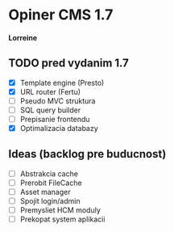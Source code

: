 # Opiner CMS 1.7
#### Lorreine

## TODO pred vydanim 1.7
- [x] Template engine (Presto)
- [x] URL router (Fertu)
- [ ] Pseudo MVC struktura
- [ ] SQL query builder
- [ ] Prepisanie frontendu
- [x] Optimalizacia databazy

## Ideas (backlog pre buducnost)
- [ ] Abstrakcia cache
- [ ] Prerobit FileCache
- [ ] Asset manager
- [ ] Spojit login/admin
- [ ] Premysliet HCM moduly
- [ ] Prekopat system aplikacii
